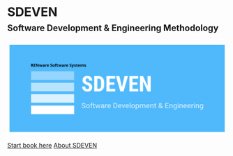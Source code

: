 

<h1>
    <b>SDEVEN</b><br>
    <b><small><small>Software Development & Engineering Methodology</small></small></b>
</h1>




![sdeven_logo](pictures/SDEVEN_logo.svg)






[Start book here](SDEVEN.00_INDEX.md)
[About SDEVEN](About_SDEVEN.md)






